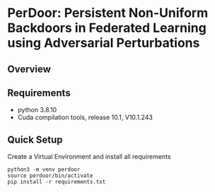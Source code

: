 # PerDoor: Persistent Non-Uniform Backdoors in Federated Learning using Adversarial Perturbations

## Overview

## Requirements
- python 3.8.10
- Cuda compilation tools, release 10.1, V10.1.243

## Quick Setup
Create a Virtual Environment and install all requirements
```
python3 -m venv perdoor
source perdoor/bin/activate
pip install -r requirements.txt
```
